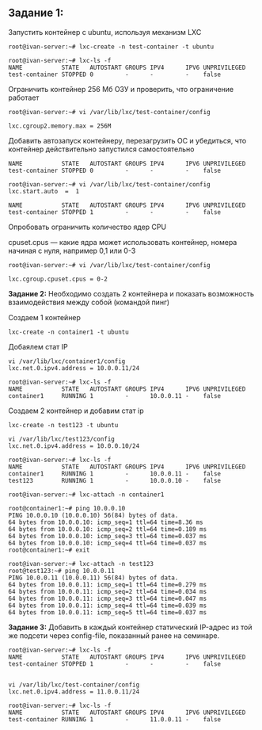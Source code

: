 ## Задание 1:
Запустить контейнер с ubuntu, используя механизм LXC
```
root@ivan-server:~# lxc-create -n test-container -t ubuntu

root@ivan-server:~# lxc-ls -f
NAME           STATE   AUTOSTART GROUPS IPV4      IPV6 UNPRIVILEGED      
test-container STOPPED 0         -      -         -    false             
```

Ограничить контейнер 256 Мб ОЗУ и проверить, что ограничение работает

```
root@ivan-server:~# vi /var/lib/lxc/test-container/config 

lxc.cgroup2.memory.max = 256M
```

Добавить автозапуск контейнеру, перезагрузить ОС и убедиться, что контейнер действительно запустился самостоятельно

```
NAME           STATE   AUTOSTART GROUPS IPV4      IPV6 UNPRIVILEGED   
test-container STOPPED 0         -      -         -    false        

root@ivan-server:~# vi /var/lib/lxc/test-container/config
lxc.start.auto  =  1

NAME           STATE   AUTOSTART GROUPS IPV4      IPV6 UNPRIVILEGED   
test-container STOPPED 1         -      -         -    false        
```

Опробовать ограничить количество ядер CPU

cpuset.cpus — какие ядра может использовать контейнер, номера начиная с нуля, например 0,1 или 0-3
```
root@ivan-server:~# vi /var/lib/lxc/test-container/config

lxc.cgroup.cpuset.cpus = 0-2
```



**Задание 2:** 
Необходимо создать 2 контейнера и показать возможность взаимодействия между собой (командой пинг)

Создаем 1 контейнер
```
lxc-create -n container1 -t ubuntu
```
Добаялем стат IP
```
vi /var/lib/lxc/container1/config
lxc.net.0.ipv4.address = 10.0.0.11/24

root@ivan-server:~# lxc-ls -f
NAME           STATE   AUTOSTART GROUPS IPV4      IPV6 UNPRIVILEGED 
container1     RUNNING 1         -      10.0.0.11 -    false        
```
Создаем 2 контейнер и добавим стат ip
```
lxc-create -n test123 -t ubuntu

vi /var/lib/lxc/test123/config
lxc.net.0.ipv4.address = 10.0.0.10/24

root@ivan-server:~# lxc-ls -f
NAME           STATE   AUTOSTART GROUPS IPV4      IPV6 UNPRIVILEGED 
container1     RUNNING 1         -      10.0.0.11 -    false        
test123        RUNNING 1         -      10.0.0.10 -    false        

```

```
root@ivan-server:~# lxc-attach -n container1

root@container1:~# ping 10.0.0.10
PING 10.0.0.10 (10.0.0.10) 56(84) bytes of data.
64 bytes from 10.0.0.10: icmp_seq=1 ttl=64 time=8.36 ms
64 bytes from 10.0.0.10: icmp_seq=2 ttl=64 time=0.189 ms
64 bytes from 10.0.0.10: icmp_seq=3 ttl=64 time=0.037 ms
64 bytes from 10.0.0.10: icmp_seq=4 ttl=64 time=0.037 ms
root@container1:~# exit

root@ivan-server:~# lxc-attach -n test123
root@test123:~# ping 10.0.0.11
PING 10.0.0.11 (10.0.0.11) 56(84) bytes of data.
64 bytes from 10.0.0.11: icmp_seq=1 ttl=64 time=0.279 ms
64 bytes from 10.0.0.11: icmp_seq=2 ttl=64 time=0.034 ms
64 bytes from 10.0.0.11: icmp_seq=3 ttl=64 time=0.047 ms
64 bytes from 10.0.0.11: icmp_seq=4 ttl=64 time=0.039 ms
64 bytes from 10.0.0.11: icmp_seq=5 ttl=64 time=0.037 ms
```

**Задание 3:**
Добавить в каждый контейнер статический IP-адрес из той же подсети через config-file, показанный ранее на семинаре.

```
root@ivan-server:~# lxc-ls -f
NAME           STATE   AUTOSTART GROUPS IPV4      IPV6 UNPRIVILEGED 
test-container STOPPED 1         -      -         -    false        


vi /var/lib/lxc/test-container/config
lxc.net.0.ipv4.address = 11.0.0.11/24

root@ivan-server:~# lxc-ls -f
NAME           STATE   AUTOSTART GROUPS IPV4      IPV6 UNPRIVILEGED 
test-container RUNNING 1         -      11.0.0.11 -    false        
```

